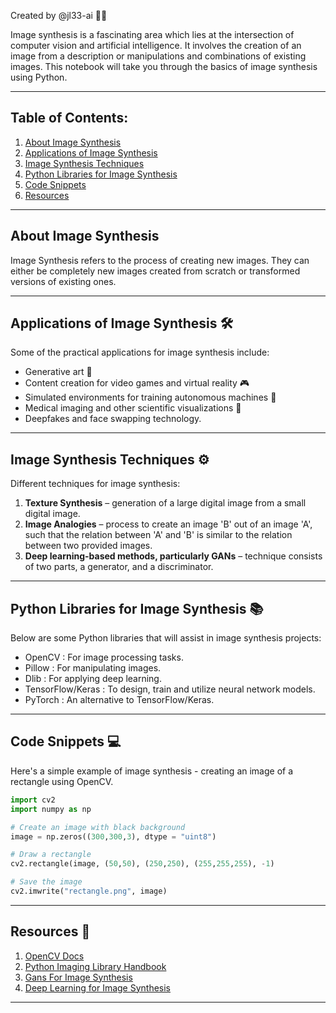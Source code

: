 
Created by @jl33-ai 👦🏻

Image synthesis is a fascinating area which lies at the intersection of computer vision and artificial intelligence. It involves the creation of an image from a description or manipulations and combinations of existing images. This notebook will take you through the basics of image synthesis using Python.

---

## Table of Contents:

1. [About Image Synthesis](#About-Image-Synthesis)
2. [Applications of Image Synthesis](#Applications-of-Image-Synthesis)
3. [Image Synthesis Techniques](#Image-Synthesis-Techniques)
4. [Python Libraries for Image Synthesis](#Python-Libraries-for-Image-Synthesis)
5. [Code Snippets](#Code-Snippets)
6. [Resources](#Resources)

---

<a name="About-Image-Synthesis"/>

## About Image Synthesis
Image Synthesis refers to the process of creating new images. They can either be completely new images created from scratch or transformed versions of existing ones.

---

<a name="Applications-of-Image-Synthesis"/>

## Applications of Image Synthesis 🛠️

Some of the practical applications for image synthesis include:
* Generative art 🎨
* Content creation for video games and virtual reality 🎮
* Simulated environments for training autonomous machines 🚗
* Medical imaging and other scientific visualizations 🏥
* Deepfakes and face swapping technology. 

---

<a name="Image-Synthesis-Techniques"/>

## Image Synthesis Techniques ⚙️

Different techniques for image synthesis:
1. **Texture Synthesis** – generation of a large digital image from a small digital image.
2. **Image Analogies** – process to create an image 'B' out of an image 'A', such that the relation between 'A' and 'B' is similar to the relation between two provided images.
3. **Deep learning-based methods, particularly GANs** – technique consists of two parts, a generator, and a discriminator.

---

<a name="Python-Libraries-for-Image-Synthesis"/>

## Python Libraries for Image Synthesis 📚

Below are some Python libraries that will assist in image synthesis projects:
- OpenCV : For image processing tasks.
- Pillow : For manipulating images.
- Dlib : For applying deep learning.
- TensorFlow/Keras : To design, train and utilize neural network models.
- PyTorch : An alternative to TensorFlow/Keras.

---

<a name="Code-Snippets"/>

## Code Snippets 💻

Here's a simple example of image synthesis - creating an image of a rectangle using OpenCV.

```python
import cv2
import numpy as np

# Create an image with black background
image = np.zeros((300,300,3), dtype = "uint8")

# Draw a rectangle
cv2.rectangle(image, (50,50), (250,250), (255,255,255), -1)

# Save the image
cv2.imwrite("rectangle.png", image)
```

---

<a name="Resources"/>

## Resources 📖

1. [OpenCV Docs](https://docs.opencv.org/)
2. [Python Imaging Library Handbook](http://effbot.org/imagingbook/pil-index.htm)
3. [Gans For Image Synthesis](https://paperswithcode.com/task/image-synthesis)
4. [Deep Learning for Image Synthesis](https://www.coursera.org/lecture/convolutional-neural-networks/deep-learning-9iVhl)

---
